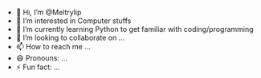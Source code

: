 - 👋 Hi, I’m @Meltrylip
- 👀 I’m interested in Computer stuffs
- 🌱 I’m currently learning Python to get familiar with coding/programming
- 💞️ I’m looking to collaborate on ...
- 📫 How to reach me ...
- 😄 Pronouns: ...
- ⚡ Fun fact: ...

<!---
Meltrylip/Meltrylip is a ✨ special ✨ repository because its `README.md` (this file) appears on your GitHub profile.
You can click the Preview link to take a look at your changes.
--->
